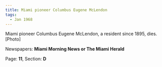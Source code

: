 ```yaml
---  
title: Miami pioneer Columbus Eugene McLendon  
tags:  
  - Jan 1968  
---  
```

  
Miami pioneer Columbus Eugene McLendon, a resident since 1895, dies. [Photo]  
  
Newspapers: **Miami Morning News or The Miami Herald**  
  
Page: **11**, Section: **D** 

